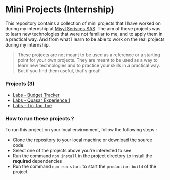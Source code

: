 # Mini Projects (Internship)

This repository contains a collection of mini projects that I have worked on during my internship at [Misyl Serivces SAS](https://misyl.net/). The aim of those projects was to learn new technologies that were not familiar to me, and to apply them in a practical way. And from what I learn to be able to work on the real projects during my internship.

> These projects are not meant to be used as a reference or a starting point for your own projects. They are meant to be used as a way to learn new technologies and to practice your skills in a practical way. But if you find them useful, that's great!


### Projects (3)
- [Labs - Budget Tracker](/labs-budget-tracker)
- [Labs - Quasar Experience 1](/labs-twitter)
- [Labs - Tic Tac Toe](/labs-tictactoe)

### How to run these projects ?
To run this project on your local environment, follow the following steps :
- Clone the repository to your local machine or download the source code.
- Select one of the projects above you're interested to see
- Run the command `npm install` in the project directory to install the **required** dependencies
- Run the command `npm run start` to start the `production build` of the project.



